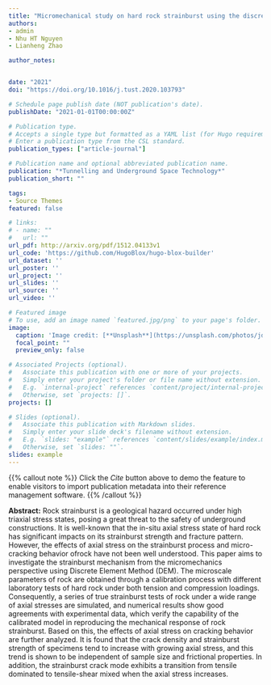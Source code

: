 ```yaml
---
title: "Micromechanical study on hard rock strainburst using the discrete element method"
authors:
- admin
- Nhu HT Nguyen 
- Lianheng Zhao

author_notes:


date: "2021"
doi: "https://doi.org/10.1016/j.tust.2020.103793"

# Schedule page publish date (NOT publication's date).
publishDate: "2021-01-01T00:00:00Z"

# Publication type.
# Accepts a single type but formatted as a YAML list (for Hugo requirements).
# Enter a publication type from the CSL standard.
publication_types: ["article-journal"]

# Publication name and optional abbreviated publication name.
publication: "*Tunnelling and Underground Space Technology*"
publication_short: ""

tags:
- Source Themes
featured: false

# links:
# - name: ""
#   url: ""
url_pdf: http://arxiv.org/pdf/1512.04133v1
url_code: 'https://github.com/HugoBlox/hugo-blox-builder'
url_dataset: ''
url_poster: ''
url_project: ''
url_slides: ''
url_source: ''
url_video: ''

# Featured image
# To use, add an image named `featured.jpg/png` to your page's folder. 
image:
  caption: 'Image credit: [**Unsplash**](https://unsplash.com/photos/jdD8gXaTZsc)'
  focal_point: ""
  preview_only: false

# Associated Projects (optional).
#   Associate this publication with one or more of your projects.
#   Simply enter your project's folder or file name without extension.
#   E.g. `internal-project` references `content/project/internal-project/index.md`.
#   Otherwise, set `projects: []`.
projects: []

# Slides (optional).
#   Associate this publication with Markdown slides.
#   Simply enter your slide deck's filename without extension.
#   E.g. `slides: "example"` references `content/slides/example/index.md`.
#   Otherwise, set `slides: ""`.
slides: example
---
```





{{% callout note %}}
Click the *Cite* button above to demo the feature to enable visitors to import publication metadata into their reference management software.
{{% /callout %}}

**Abstract:** Rock strainburst is a geological hazard occurred under high triaxial stress states, posing a great threat to the safety of underground constructions. It is well-known that the in-situ axial stress state of hard rock has significant impacts on its strainburst strength and fracture pattern. However, the effects of axial stress on the strainburst process and micro-cracking behavior ofrock have not been well understood. This paper aims to investigate the strainburst mechanism from the micromechanics perspective using Discrete Element Method (DEM). The microscale parameters of rock are obtained through a calibration process with different laboratory tests of hard rock under both tension and compression loadings. Consequently, a series of true strainburst tests of rock under a wide range of axial stresses are simulated, and numerical results show good agreements with experimental data, which verify the capability of the calibrated model in reproducing the mechanical response of rock strainburst. Based on this, the effects of axial stress on cracking behavior are further analyzed. It is found that the crack density and strainburst strength of specimens tend to increase with growing axial stress, and this trend is shown to be independent of sample size and frictional properties. In addition, the strainburst crack mode exhibits a transition from tensile dominated to tensile-shear mixed when the axial stress increases.
